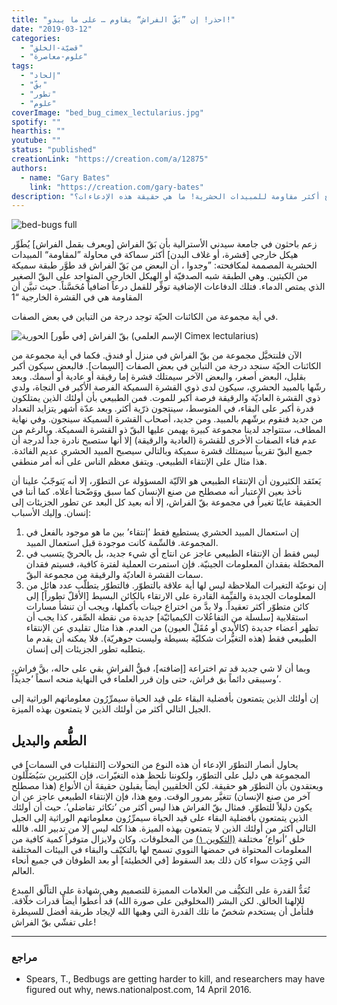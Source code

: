 ```yaml
---
title: "احذر! إن ”بَقّ الفراش“ يقاوم … على ما يبدو!"
date: "2019-03-12"
categories:
  - "قضيّة-الخلق"
  - "علوم-معاصرة"
tags:
  - "إلحاد"
  - "بقّ"
  - "تطور"
  - "علوم"
coverImage: "bed_bug_cimex_lectularius.jpg"
spotify: ""
hearthis: ""
youtube: ""
status: "published"
creationLink: "https://creation.com/a/12875"
authors:
  - name: "Gary Bates"
    link: "https://creation.com/gary-bates"
description: "يعتقد البعض من العلمانيون أن بقّ الفراش يتطور ليصبح أكثر مقاومة للمبيدات الحشرية! ما هي حقيقة هذه الإدعاءات؟"
---
```


![bed-bugs full](bed-bugs.jpg)

زعم باحثون في جامعة سيدني الأسترالية بأن بَقّ الفراش \[ويعرف بقمل الفراش\] يُطَوِّر هيكل خارجي \[قشرة، أو غلاف البدن\] أكثر سماكة في محاولة ”لمقاومة“ المبيدات الحشرية المصممة لمكافحته: ”وجدوا ، أن البعض من بَقّ الفراش قد طوَّر طبقة سميكة من الكيتين. وهي الطبقة شبه الصدفيّة أو الهيكل الخارجي المتواجد على البقّ الصغير الذي يمتص الدماء. فتلك الدفاعات الإضافية توفِّر للقمل درعاً اضافياً مُحَسَّناً. حيث تبيَّن أن المقاومة هي في القشرة الخارجية “1

في أية مجموعة من الكائنات الحيّة توجد درجة من التباين في بعض الصفات.

![بقّ الفراش [في طَور] الحورية (الإسم العلمي Cimex lectularius)](bed-bug-nymph.jpg)

الآن فلنتخيَّل مجموعة من بقّ الفراش في منزل أو فندق. فكما في أية مجموعة من الكائنات الحيّة سنجد درجة من التباين في بعض الصفات \[السِمات\]. فالبعض سيكون أكبر بقليل، البعض أصغر، والبعض الآخر سيمتلك قشرة إما رقيقة أو عادية أو أسمك. وبعد رشّها بالمبيد الحشري، سيكون لدى ذوي القشرة السميكة الفرصة الأكبر في النجاة، ولدي ذوي القشرة العاديّة والرقيقة فرصة أكبر للموت. فمن الطبيعي بأن أولئك الذين يمتلكون قدرة أكبر على البقاء، في المتوسط، سينتجون ذرّية أكثر. وبعد عدّة أشهر يتزايد التعداد من جديد فنقوم برشّهم بالمبيد. ومن جديد، أصحاب القشرة السميكة سينجون. وفي نهاية المطاف، ستتواجد لدينا مجموعة كبيرة يهيمن عليها البقّ ذو القشرة السميكة. وبالرغم من عدم فناء الصفات الأخرى للقشرة (العادية والرقيقة) إلا أنها ستصبح نادرة جداً لدرجة أن جميع البقّ تقريباً سيمتلك قشرة سميكة وبالتالي سيصبح المبيد الحشري عديم الفائدة. هذا مثال على الإنتقاء الطبيعي. ويتفق معظم الناس على أنه أمر منطقي.

يَعتَقد الكثيرون أن الإنتقاء الطبيعي هو الآليّة المسؤولة عن التطوّر، إلا أنه يَتوجّبُ علينا أن نأخذ بعين الإعتبار أنه مصطلح من صنع الإنسان كما سبق ووَضّحنا أعلاه. كما أننا في الحقيقة عاينّا تغيراً في مجموعة بقّ الفراش، إلا أنه بعيد كل البعد عن تطور الجزيئات إلى إنسان. وإليك الأسباب:

1. إن استعمال المبيد الحشري يستطيع فقط ’إنتقاء’ بين ما هو موجود بالفعل في المجموعة. فالسِّمة كانت موجودة قبل استعمال المبيد.
2. ليس فقط أن الإنتقاء الطبيعي عاجز عن انتاج أي شيء جديد، بل بالحريّ يتسبب في المحصّلة بفقدان المعلومات الجينيّة. فإن استمرت العملية لفترة كافية، فسيتم فقدان سمات القشرة العاديّة والرقيقة من مجموعة البقّ.
3. إن نوعيّة التغيرات الملاحظة ليس لها أية علاقة بالتطوّر. فالتطوّر يتطلّب عدد هائل من المعلومات الجديدة والقيِّمة القادرة على الارتقاء بالكائن البسيط \[الأقلّ تطوراً\] إلى كائن متطوّر أكثر تعقيداً. ولا بدَّ من اختراع جينات بأكملها، ويجب أن تنشأ مسارات استقلابية \[سلسلة من التفاعُلات الكيميائيّة\] جديدة من نقطة الصِّفر، كذا يجب أن تظهر أعضاء جديدة (كالأيدي أو مُقَلْ العيون) من العدم. هذا مثال تقليدي عن الإنتقاء الطبيعي فقط (هذه التغيُّرات شكليّة بسيطة وليست جوهريّة). فلا يمكنه أن يقدم ما يتطلبه تطور الجزيئات إلى إنسان.

وبما أن لا شي جديد قد تم اختراعة \[إضافته\]، فبقُّ الفراشِ بقي على حاله، بقَّ فراشٍ، وسيبقى دائماً بق فراش، حتى وإن قرر العلماء في النهاية منحه اسماً ’جديداً’.

إن أولئك الذين يتمتعون بأفضلية البقاء على قيد الحياة سيمرِّرُون معلوماتهم الوراثية إلى الجيل التالي أكثر من أولئك الذين لا يتمتعون بهذه الميزة.

## الطُّعم والبديل

يحاول أنصار التطوّر الإدعاء أن هذه النوع من التحولات \[التقلبات في السمات\] في المجموعة هي دليل على التطوّر، ولكوننا نلحظ هذه التغيّرات، فإن الكثيرين سَيُضَلَّلون ويعتقدون بأن التطوّر هو حقيقة. لكن الخلقيين أيضاً يقبلون حقيقةَ أن الأنواع (هذا مصطلح آخر من صنع الإنسان) تتغيَّر بمرور الوقت. ومع هذا، فإن الإنتقاء الطبيعي عاجز عن أن يكون دليلاً للتطوّر. فمثال بقّ الفراش هذا ليس أكثر من ’تكاثر تفاضلي’. حيث أن أولئك الذين يتمتعون بأفضلية البقاء على قيد الحياة سيمرِّرُون معلوماتهم الوراثية إلى الجيل التالي أكثر من أولئك الذين لا يتمتعون بهذه الميزة. هذا كله ليس إلا من تدبير الله. فالله خلق ’أنواع’ مختلفة [(التكوين ١)](https://biblia.com/bible/ar-vandyke/Ge1) من المخلوقات. وكان ولايزال متوفراً كمية كافية من المعلومات المحتواة في حمضها النووي تسمح لها بالتكيّف والبقاء في البيئات المختلفة التي وُجِدَت سواء كان ذلك بعد السقوط \[في الخطيئة\] أو بعد الطوفان في جميع أنحاء العالم.

تُعَدُّ القدرة على التكيُّف من العلامات المميزة للتصميم وهي شهادة على التألّق المبدع للإلهنا الخالق. لكن البشر (المخلوقين على صورة الله) قد أُعطوا أيضاً قدرات خلّاقة. فلنأمل أن يستخدم شخصٌ ما تلك القدرة التي وهبها الله لإيجاد طريقة أفضل للسيطرة على تفشّي بقّ الفراش!

---

### مراجع

- Spears, T., Bedbugs are getting harder to kill, and researchers may have figured out why, news.nationalpost.com, 14 April 2016.
